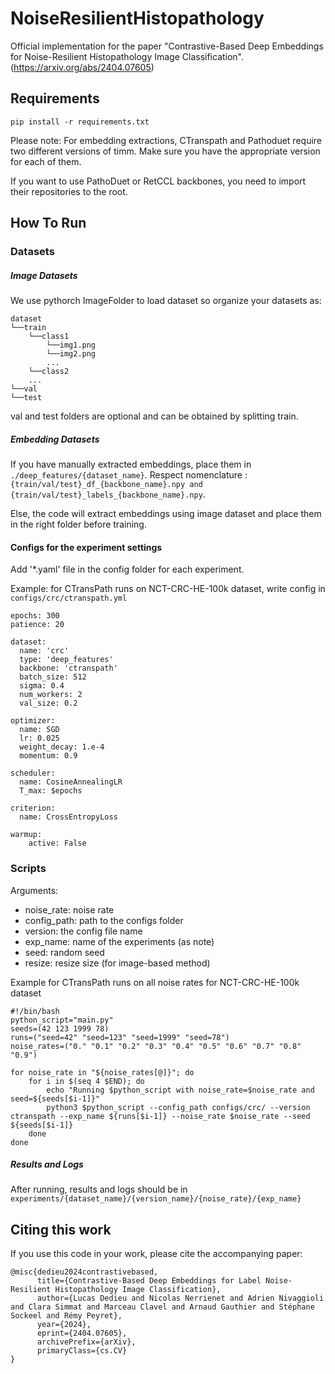 # NoiseResilientHistopathology
Official implementation for the paper "Contrastive-Based Deep Embeddings for Noise-Resilient Histopathology Image Classification". (https://arxiv.org/abs/2404.07605)

## Requirements
```console
pip install -r requirements.txt
```
Please note: For embedding extractions, CTranspath and Pathoduet require two different versions of timm. Make sure you have the appropriate version for each of them.

If you want to use PathoDuet or RetCCL backbones, you need to import their repositories to the root.

## How To Run
### Datasets
##### Image Datasets
We use pythorch ImageFolder to load dataset so organize your datasets as:
```console
dataset
└──train
    └──class1
        └──img1.png
        └──img2.png
        ...
    └──class2
    ...
└──val
└──test
```
val and test folders are optional and can be obtained by splitting train.

##### Embedding Datasets
If you have manually extracted embeddings, place them in ```./deep_features/{dataset_name}```. Respect nomenclature : ```{train/val/test}_df_{backbone_name}.npy and {train/val/test}_labels_{backbone_name}.npy```.

Else, the code will extract embeddings using image dataset and place them in the right folder before training.

#### Configs for the experiment settings
Add '*.yaml' file in the config folder for each experiment.

Example: for CTransPath runs on NCT-CRC-HE-100k dataset, write config in ```configs/crc/ctranspath.yml```
```console
epochs: 300
patience: 20

dataset:
  name: 'crc'
  type: 'deep_features'
  backbone: 'ctranspath'
  batch_size: 512
  sigma: 0.4
  num_workers: 2
  val_size: 0.2
  
optimizer:
  name: SGD
  lr: 0.025
  weight_decay: 1.e-4
  momentum: 0.9

scheduler:
  name: CosineAnnealingLR
  T_max: $epochs

criterion:
  name: CrossEntropyLoss

warmup:
    active: False
```

### Scripts

Arguments:
* noise_rate: noise rate
* config_path: path to the configs folder
* version: the config file name
* exp_name: name of the experiments (as note)
* seed: random seed
* resize: resize size (for image-based method)

Example for CTransPath runs on all noise rates for NCT-CRC-HE-100k dataset 
```console
#!/bin/bash
python_script="main.py"
seeds=(42 123 1999 78)
runs=("seed=42" "seed=123" "seed=1999" "seed=78")
noise_rates=("0." "0.1" "0.2" "0.3" "0.4" "0.5" "0.6" "0.7" "0.8" "0.9")

for noise_rate in "${noise_rates[@]}"; do
    for i in $(seq 4 $END); do 
        echo "Running $python_script with noise_rate=$noise_rate and seed=${seeds[$i-1]}"
        python3 $python_script --config_path configs/crc/ --version ctranspath --exp_name ${runs[$i-1]} --noise_rate $noise_rate --seed ${seeds[$i-1]}
    done
done
```


##### Results and Logs
After running, results and logs should be in ```experiments/{dataset_name}/{version_name}/{noise_rate}/{exp_name}```


## Citing this work
If you use this code in your work, please cite the accompanying paper:

```
@misc{dedieu2024contrastivebased,
      title={Contrastive-Based Deep Embeddings for Label Noise-Resilient Histopathology Image Classification}, 
      author={Lucas Dedieu and Nicolas Nerrienet and Adrien Nivaggioli and Clara Simmat and Marceau Clavel and Arnaud Gauthier and Stéphane Sockeel and Rémy Peyret},
      year={2024},
      eprint={2404.07605},
      archivePrefix={arXiv},
      primaryClass={cs.CV}
}
```
